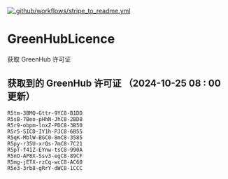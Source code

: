[![.github/workflows/stripe_to_readme.yml](https://github.com/zjx-kimi/GreenHubLicence/actions/workflows/stripe_to_readme.yml/badge.svg)](https://github.com/zjx-kimi/GreenHubLicence/actions/workflows/stripe_to_readme.yml)
# GreenHubLicence
获取 GreenHub 许可证
## 获取到的 GreenHub 许可证 （2024-10-25 08 : 00 更新）
```
R5tm-3BMQ-Gttr-9YC8-B1DD
R5sB-7Beo-pHhN-JhC8-2BD8
R5r9-obpm-lnxZ-PDC8-3B50
R5r5-SICD-IY1h-PJC8-6B55
R5qK-MblW-BGC0-8mC8-3585
R5py-r35U-xrQs-7mC8-7C21
R5pT-f41Z-EYnw-tsC8-990A
R5nO-AP8X-Ssv3-egC8-89CF
R5mg-jETX-rzCq-wcC8-AC60
R5e3-3rb8-gRrY-dWC8-1CCC
```

